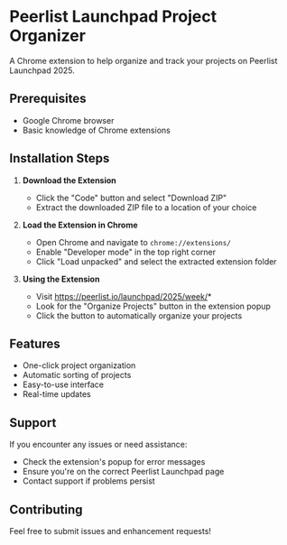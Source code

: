 # Peerlist Launchpad Project Organizer

A Chrome extension to help organize and track your projects on Peerlist Launchpad 2025.

## Prerequisites

- Google Chrome browser
- Basic knowledge of Chrome extensions

## Installation Steps

1. **Download the Extension**
   - Click the "Code" button and select "Download ZIP"
   - Extract the downloaded ZIP file to a location of your choice

2. **Load the Extension in Chrome**
   - Open Chrome and navigate to `chrome://extensions/`
   - Enable "Developer mode" in the top right corner
   - Click "Load unpacked" and select the extracted extension folder

3. **Using the Extension**
   - Visit https://peerlist.io/launchpad/2025/week/*
   - Look for the "Organize Projects" button in the extension popup
   - Click the button to automatically organize your projects

## Features

- One-click project organization
- Automatic sorting of projects
- Easy-to-use interface
- Real-time updates

## Support

If you encounter any issues or need assistance:
- Check the extension's popup for error messages
- Ensure you're on the correct Peerlist Launchpad page
- Contact support if problems persist

## Contributing

Feel free to submit issues and enhancement requests!
